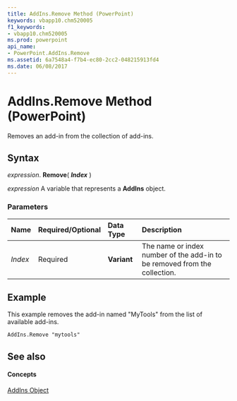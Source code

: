```yaml
---
title: AddIns.Remove Method (PowerPoint)
keywords: vbapp10.chm520005
f1_keywords:
- vbapp10.chm520005
ms.prod: powerpoint
api_name:
- PowerPoint.AddIns.Remove
ms.assetid: 6a7548a4-f7b4-ec80-2cc2-048215913fd4
ms.date: 06/08/2017
---
```



# AddIns.Remove Method (PowerPoint)

Removes an add-in from the collection of add-ins.


## Syntax

 _expression_. **Remove**( **_Index_** )

 _expression_ A variable that represents a **AddIns** object.


### Parameters



|**Name**|**Required/Optional**|**Data Type**|**Description**|
|:-----|:-----|:-----|:-----|
| _Index_|Required|**Variant**|The name or index number of the add-in to be removed from the collection.|

## Example

This example removes the add-in named "MyTools" from the list of available add-ins.


```
AddIns.Remove "mytools"
```


## See also


#### Concepts


[AddIns Object](PowerPoint.AddIns.md)

